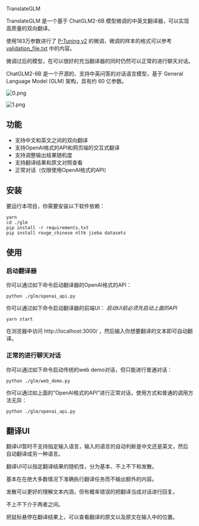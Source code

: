 TranslateGLM

TranslateGLM 是一个基于 ChatGLM2-6B 模型微调的中英文翻译器，可以实现高质量的双向翻译。

使用183万参数进行了 [P-Tuning v2](https://github.com/THUDM/P-tuning-v2) 的微调，微调的样本的格式可以参考 [validation_file.txt](https://github.com/WildXBird/TranslateGLM/blob/main/validation_file.txt) 中的内容。

微调过后的模型，在可以很好的充当翻译器的同时仍然可以正常的进行聊天对话。

ChatGLM2-6B 是一个开源的、支持中英问答的对话语言模型，基于 General Language Model (GLM) 架构，具有约 60 亿参数。

![0.png]([/home/picture/1.png](https://github.com/WildXBird/TranslateGLM/blob/main/0.png))

![1.png]([/home/picture/1.png](https://github.com/WildXBird/TranslateGLM/blob/main/1.png))


## 功能

- 支持中文和英文之间的双向翻译
- 支持OpenAI格式的API和网页端的交互式翻译
- 支持调整输出结果随机度
- 支持翻译结果和原文对照查看
- 正常对话（仅限使用OpenAI格式的API）

## 安装

要运行本项目，你需要安装以下软件依赖：

```
yarn
cd ./glm
pip install -r requirements.txt
pip install rouge_chinese nltk jieba datasets
```

## 使用

### 启动翻译器

你可以通过如下命令启动翻译器的OpenAI格式的API：

```
python ./glm/openai_api.py
```

你可以通过如下命令启动翻译器的前端UI：
*启动UI前必须先启动上面的API*

```
yarn start
```

在浏览器中访问 http://localhost:3000/ ，然后输入你想要翻译的文本即可自动翻译。

### 正常的进行聊天对话

你可以通过如下命令启动传统的web demo对话，但只能进行普通对话：

```
python ./glm/web_demo.py
```

你可以通过如上面的“OpenAI格式的API”进行正常对话，使用方式和普通的调用方法无异：

```
python ./glm/openai_api.py
```

## 翻译UI

翻译UI暂时不支持指定输入语言，输入的语言的自动判断是中文还是英文，然后自动翻译成另一种语言。


翻译UI可以指定翻译结果的随机性，分为基本、不上不下和发散。

基本在在绝大多数情况下准确执行翻译任务而不输出额外的内容。

发散可以更好的理解文本内涵，但有概率错误的把翻译当成对话进行回复。

不上不下介于两者之间。


把鼠标悬停在翻译结果上，可以查看翻译的原文以及原文在输入中的位置。
